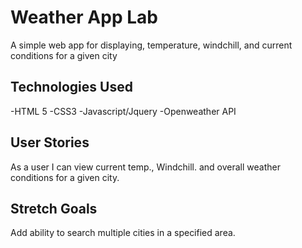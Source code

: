 # Weather App Lab
A simple web app for displaying, temperature, windchill, and current conditions for a given city

## Technologies Used
-HTML 5
-CSS3
-Javascript/Jquery
-Openweather API




## User Stories
As a user I can view current temp., Windchill. and overall weather conditions for a given city.

## Stretch Goals
Add ability to search multiple cities in a specified area.